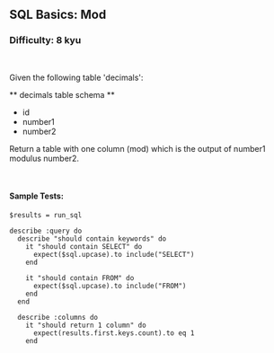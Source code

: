 ## SQL Basics: Mod
### Difficulty: 8 kyu

<br>

<p>Given the following table 'decimals':</p>
<p>** decimals table schema **</p>
<ul>
<li>id</li>
<li>number1</li>
<li>number2</li>
</ul>
<p>Return a table with one column (mod) which is the output of number1 modulus number2.</p>


<br>

#### Sample Tests:

```
$results = run_sql
​
describe :query do
  describe "should contain keywords" do
    it "should contain SELECT" do
      expect($sql.upcase).to include("SELECT")
    end
​
    it "should contain FROM" do
      expect($sql.upcase).to include("FROM")
    end
  end
​
  describe :columns do
    it "should return 1 column" do
      expect(results.first.keys.count).to eq 1
    end
```